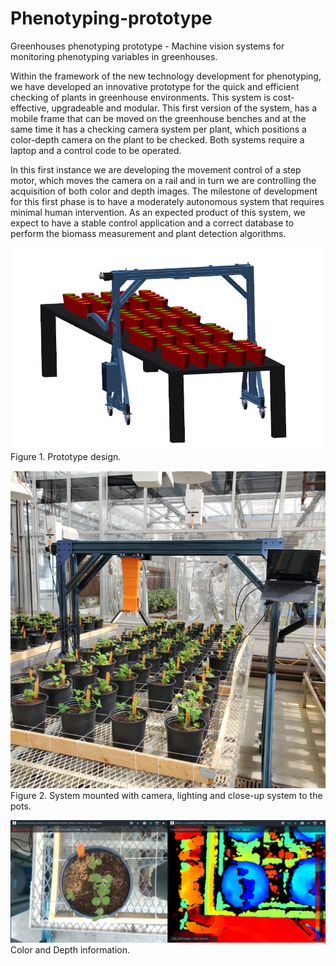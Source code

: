 # Phenotyping-prototype
Greenhouses phenotyping prototype - Machine vision systems for monitoring phenotyping variables in greenhouses.

Within the framework of the new technology development for phenotyping, we have developed an innovative prototype for the quick and efficient checking of plants in greenhouse environments. This system is cost-effective, upgradeable and modular. This first version of the system, has a mobile frame that can be moved on the greenhouse benches and at the same time it has a checking camera system per plant, which positions a color-depth camera on the plant to be checked.  Both systems require a laptop and a control code to be operated.

In this first instance we are developing the movement control of a step motor, which moves the camera on a rail and in turn we are controlling the acquisition of both color and depth images. The milestone of development for this first phase is to have a moderately autonomous system that requires minimal human intervention. As an expected product of this system, we expect to have a stable control application and a correct database to perform the biomass measurement and plant detection algorithms.

![intro](greenhouse_design.png)
Figure 1. Prototype design.

![intro2](assembly.png)
Figure 2. System mounted with camera, lighting and close-up system to the pots.

![intro3](data.png)
Color and Depth information.
